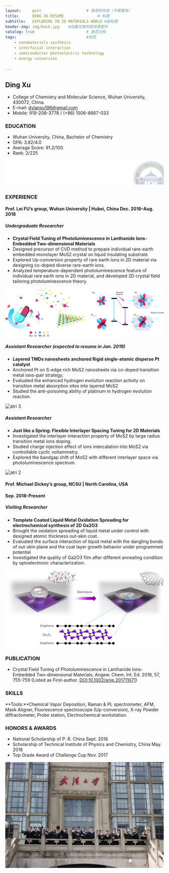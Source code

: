 ```yaml
---
layout:     post                    # 使用的布局（不需要改）
title:      DING XU RESUME               # 标题 
subtitle:   EXPLORING IN 2D MATERIALS WORLD #副标题
header-img: img/back.jpg    #这篇文章标题背景图片
catalog: true                       # 是否归档
tags:                               #标签
    - nanomaterials systhesis
    - interfacial interaction
    - semiconductor photoelectric technology
    - energy conversion
    
---
```



## Ding Xu 
* College of Chemistry and Molecular Science, Wuhan University, 430072, China.
* E-mail: [dylanxu196@gmail.com](dylanxu196@gmail.com)
* Mobile: 919-208-3778 / (+86) 1506-8667-033 

### EDUCATION
* Wuhan University, China, Bachelor of Chemistry												
* GPA: 3.82/4.0	 
* Average Score: 91.2/100 
* Rank: 2/225

![fenge](https://github.com/dylanxu196/dylanxu196.github.io/raw/master/img/fenge.jpg)

### EXPERIENCE
#### Prof. Lei FU’s group, Wuhan University | Hubei, China								Dec. 2016–Aug. 2018
##### Undergraduate Researcher
* **Crystal Field Tuning of Photoluminescence in Lanthanide Ions-Embedded Two-dimensional Materials**
* Designed precursor of CVD method to prepare individual rare-earth embedded monolayer MoS2 crystal on liquid insulating substrate.
* Explored Up-conversion property of rare earth ions in 2D material via designing co-doped diverse rare-earth ions.
* Analyzed temperature-dependent photoluminescence feature of individual rare earth ions in 2D material, and developed 2D crystal field tailoring photoluminescence theory. 

![atri 1](https://github.com/dylanxu196/dylanxu196.github.io/raw/master/img/art1.jpg)
##### Assistant Researcher (expected to resume in Jan. 2019)
* **Layered TMDs nanosheets anchored Rigid single-atomic disperse Pt catalyst** 
* Anchored Pt on S-edge rich MoS2 nanosheets via co-doped transition metal ions-pair strategy.
* Evaluated the enhanced hydrogen evolution reaction activity on transition metal absorption sites into layered MoS2 
* Studied the anti-poisoning ability of platinum in hydrogen evolution reaction.

![atri 3](https://github.com/dylanxu196/dylanxu196.github.io/raw/master/img/art3.jpg)
##### Assistant Researcher
* **Just like a Spring: Flexible Interlayer Spacing Tuning for 2D Materials**
* Investigated the interlayer interaction property of MoS2 by large radius transition metal ions doping.
* Studied charge injection effect of ions intercalation into MoS2 via controllable cyclic voltammetry.
* Explored the bandgap shift of MoS2 with different interlayer space via photoluminescence spectrum.


![atri 2](https://github.com/dylanxu196/dylanxu196.github.io/raw/master/img/art2.jpg)
#### Prof. Michael Dickey’s group, NCSU | North Carolina, USA					
#### Sep. 2018-Present
##### Visiting Researcher
* **Template Coated Liquid Metal Oxidation Spreading for electrochemical synthesis of 2D Ga2O3**
* Brought the oxidation spreading of liquid metal under control with designed atomic thickness out-skin coat.
* Evaluated the surface interaction of liquid metal with the dangling bonds of out-skin plane and the coat layer growth behavior under programmed potential
* Investigated the quality of Ga2O3 film after different annealing condition by optoelectronic characterization.

![atri 4](https://github.com/dylanxu196/dylanxu196.github.io/raw/master/img/art4.png)
### PUBLICATION 
* Crystal Field Tuning of Photoluminescence in Lanthanide Ions-Embedded Two-dimensional Materials, Angew. Chem. Int. Ed. 2018, 57, 755-759 (Listed as First-author. [DOI:10.1002/anie.201711071](https://doi.org/10.1002/anie.201711071))

### SKILLS
**Tools:**Chemical Vapor Deposition, Raman & PL spectrometer, AFM, Mask Aligner, Fluorescence spectroscope (Up-conversion), X-ray Powder diffractometer, Probe station, Electrochemical workstation.

### HONORS & AWARDS
* National Scholarship of P. R. China															Sept. 2016
* Scholarship of Technical Institute of Physics and Chemistry, China								May. 2018
* Top Grade Award of Challenge Cup															Nov. 2017

![end](https://github.com/dylanxu196/dylanxu196.github.io/raw/master/img/final.jpg)